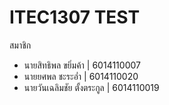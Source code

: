 # ITEC1307 TEST
สมาชิก
<ul>
	<li>นายสิทธิพล ขยิ่มค้า | 6014110007</li>
	<li>นายยศพล ชะระอ่ำ | 6014110020</li>
	<li>นายวันเฉลิมชัย ตั้งตระกูล | 6014110019</li>
</ul>
